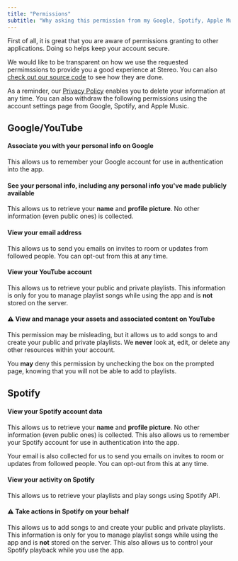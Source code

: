 ```yaml
---
title: "Permissions"
subtitle: "Why asking this permission from my Google, Spotify, Apple Music account?"
---
```


First of all, it is great that you are aware of permissions granting to other applications. Doing so helps keep your account secure.

We would like to be transparent on how we use the requested permimssions to provide you a good experience at Stereo. You can also [check out our source code](https://github.com/hoangvvo/stereo-web) to see how they are done.

As a reminder, our [Privacy Policy](/privacy) enables you to delete your information at any time. You can also withdraw the following permissions using the account settings page from Google, Spotify, and Apple Music.

## Google/YouTube

#### Associate you with your personal info on Google

This allows us to remember your Google account for use in authentication into the app.

#### See your personal info, including any personal info you've made publicly available

This allows us to retrieve your **name** and **profile picture**. No other information (even public ones) is collected.

#### View your email address

This allows us to send you emails on invites to room or updates from followed people. You can opt-out from this at any time.

#### View your YouTube account

This allows us to retrieve your public and private playlists. This information is only for you to manage playlist songs while using the app and is **not** stored on the server.

#### ⚠️ View and manage your assets and associated content on YouTube

This permission may be misleading, but it allows us to add songs to and create your public and private playlists. We **never** look at, edit, or delete any other resources within your account.

You **may** deny this permission by unchecking the box on the prompted page, knowing that you will not be able to add to playlists.

## Spotify

#### View your Spotify account data

This allows us to retrieve your **name** and **profile picture**. No other information (even public ones) is collected. This also allows us to remember your Spotify account for use in authentication into the app.

Your email is also collected for us to send you emails on invites to room or updates from followed people. You can opt-out from this at any time.

#### View your activity on Spotify

This allows us to retrieve your playlists and play songs using Spotify API.

#### ⚠️ Take actions in Spotify on your behalf

This allows us to add songs to and create your public and private playlists. This information is only for you to manage playlist songs while using the app and is **not** stored on the server. This also allows us to control your Spotify playback while you use the app.
